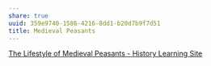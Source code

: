 ```yaml
---
share: true
uuid: 359e9740-1586-4216-8dd1-b20d7b9f7d51
title: Medieval Peasants
---
```

[The Lifestyle of Medieval Peasants - History Learning Site](https://www.historylearningsite.co.uk/medieval-england/the-lifestyle-of-medieval-peasants/)